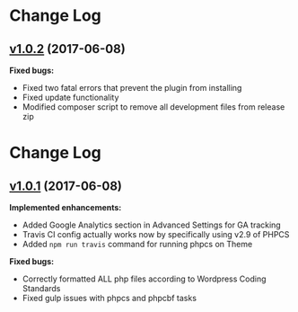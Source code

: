 # Change Log

## [v1.0.2](https://github.com/tpkemme/tacticalwp-theme/tree/v1.0.2) (2017-06-08)

**Fixed bugs:**

- Fixed two fatal errors that prevent the plugin from installing
- Fixed update functionality
- Modified composer script to remove all development files from release zip


# Change Log

## [v1.0.1](https://github.com/tpkemme/tacticalwp-theme/tree/v1.0.1) (2017-06-08)

**Implemented enhancements:**

- Added Google Analytics section in Advanced Settings for GA tracking
- Travis CI config actually works now by specifically using v2.9 of PHPCS
- Added `npm run travis` command for running phpcs on Theme

**Fixed bugs:**

- Correctly formatted ALL php files according to Wordpress Coding Standards
- Fixed gulp issues with phpcs and phpcbf tasks
